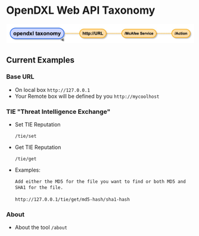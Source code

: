 # OpenDXL Web API Taxonomy

![Taxonomy](./images/taxonomy.jpg)

## Current Examples

### Base URL
* On local box ```http://127.0.0.1```
* Your Remote box will be defined by you ```http://mycoolhost```

### TIE "Threat Intelligence Exchange"
* Set TIE Reputation

      /tie/set

* Get TIE Reputation
      
      /tie/get

* Examples:
      
      Add either the MD5 for the file you want to find or both MD5 and SHA1 for the file.
      
      http://127.0.0.1/tie/get/md5-hash/sha1-hash
      
      

### About
* About the tool ```/about```
